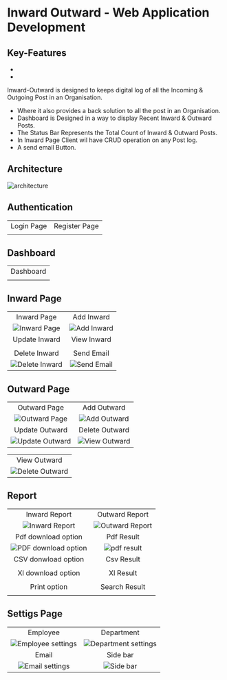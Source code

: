 # Inward Outward - Web Application Development

## Key-Features
-
-

Inward-Outward is designed to keeps digital log of all the Incoming & Outgoing Post in an Organisation. <br />
- Where it also provides a back solution to all the post in an Organisation.
- Dashboard is Designed in a way to display Recent Inward & Outward Posts.
- The Status Bar Represents the Total Count of Inward & Outward Posts.
- In Inward Page Client wil have CRUD operation on any Post log.
- A send email Button. 

## Architecture

<img src="./assets/model/inward_outward_model.drawio.png" alt="architecture" maxwidth="480">


## Authentication

|  |  |
|:-------------------------:|:-------------------------:|
| Login Page | Register Page|
|<img src="./assets/authentication/login_page.png" alt="" maxwidth="480">|<img src="./assets/authentication/register_page.png" alt="" min-width="240" min-heigth="140" max-width="480" max-height="280">|


## Dashboard

|  |
|:-------------------------:|
| Dashboard |
|<img src="./assets/dashboard/dashboard.png" alt="" maxwidth="480">|


## Inward Page

|  |  |
|:-------------------------:|:-------------------------:|
| Inward Page | Add Inward|
|<img src="./assets/inward/inward_page.png" alt="Inward Page" maxwidth="480">|<img src="./assets/inward/inward_add.png" alt="Add Inward" maxwidth="480">|
| Update Inward | View Inward |
|<img src="./assets/inward/inward_update.png" alt="" maxwidth="480">|<img src="./assets/inward/inward_view.png" alt="" maxwidth="480">|
| Delete Inward | Send Email |
|<img src="./assets/inward/inward_delete.png" alt="Delete Inward" maxwidth="480">|<img src="./assets/inward/inward_send_email.png" alt="Send Email" maxwidth="480">|


## Outward Page

|  |  |
|:-------------------------:|:-------------------------:|
| Outward Page | Add Outward |
|<img src="./assets/outward/outward_page.png" alt="Outward Page" maxwidth="480">|<img src="./assets/outward/outward_add.png" alt="Add Outward" maxwidth="480">|
| Update Outward | Delete Outward |
|<img src="./assets/outward/outward_update.png" alt="Update Outward" maxwidth="480">|<img src="./assets/outward/outward_delete.png" alt="View Outward" maxwidth="480">|

| |
|:-------------------------:|
| View Outward |
|<img src="./assets/outward/outward_view.png" alt="Delete Outward" maxwidth="480">|


## Report 

| | |
|:-------------------------:|:-------------------------:|
| Inward Report | Outward Report  |
|<img src="./assets/report/report_inward.png" alt="Inward Report" maxwidth="480">|<img src="./assets/report/report_outward.png" alt="Outward Report" maxwidth="480">|
| Pdf download option | Pdf Result| 
|<img src="./assets/report/pdf.png" alt="PDF download option" maxwidth="480">|<img src="./assets/report/pdf_result.png" alt="pdf result" maxwidth="480">|
| CSV donwload option| Csv Result |
|<img src="./assets/report/csv.png" alt="" maxwidth="480">|<img src="./assets/report/csv_result.png" alt="" maxwidth="480">|
| Xl download option | Xl Result |
|<img src="./assets/report/xlsx.png" alt="" maxwidth="480">|<img src="./assets/report/xlsx_result.png" alt="" maxwidth="480">|
| Print option | Search Result |
|<img src="./assets/report/print.png" alt="" maxwidth="480">|<img src="./assets/report/search_results.png" alt="" maxwidth="480">|


## Settigs Page

|  |  |
|:-------------------------:|:-------------------------:|
| Employee | Department |
|<img src="./assets/settings/employee_add_n_display.png" alt="Employee settings" maxwidth="480">|<img src="./assets/settings/department_add_n_display.png" alt="Department settings" maxwidth="480">|
| Email | Side bar |
|<img src="./assets/settings/email_settings.png" alt="Email settings" maxwidth="480">|<img src="./assets/settings/offCanva_sideBar.png" alt="Side bar" maxwidth="480">|


